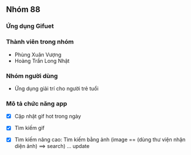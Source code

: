## Nhóm 88


### Ứng dụng Gifuet

### Thành viên trong nhóm

* Phùng Xuân Vượng
* Hoàng Trần Long Nhật

### Nhóm người dùng

* Ứng dụng giải trí cho người trẻ tuổi


### Mô tả chức năng app

- [x] Cập nhật gif hot trong ngày
- [x] Tìm kiếm gif
- [x] Tìm kiếm nâng cao: Tìm kiếm bằng ảnh (image == (dùng thư viện nhận diện ảnh) ==> search)
... update

